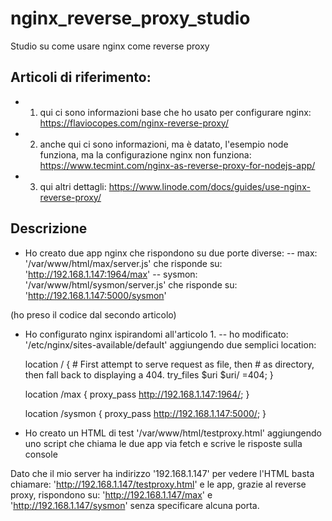 # nginx_reverse_proxy_studio
Studio su come usare nginx come reverse proxy 

## Articoli di riferimento:

- 1. qui ci sono informazioni base che ho usato per configurare nginx:
https://flaviocopes.com/nginx-reverse-proxy/

- 2. anche qui ci sono informazioni, ma è datato, l'esempio node funziona, ma la configurazione nginx non funziona:
https://www.tecmint.com/nginx-as-reverse-proxy-for-nodejs-app/

- 3. qui altri dettagli:
https://www.linode.com/docs/guides/use-nginx-reverse-proxy/

## Descrizione

- Ho creato due app nginx che rispondono su due porte diverse: 
-- max: '/var/www/html/max/server.js' che risponde su: 'http://192.168.1.147:1964/max'
-- sysmon: '/var/www/html/sysmon/server.js' che risponde su: 'http://192.168.1.147:5000/sysmon'

(ho preso il codice dal secondo articolo)

- Ho configurato nginx ispirandomi all'articolo 1.
-- ho modificato: '/etc/nginx/sites-available/default' aggiungendo due semplici location:

    
    location / {
        # First attempt to serve request as file, then
        # as directory, then fall back to displaying a 404.
        try_files $uri $uri/ =404;
    }

    location /max {
        proxy_pass http://192.168.1.147:1964/;
    }

    location /sysmon {
        proxy_pass http://192.168.1.147:5000/;
    }
    

- Ho creato un HTML di test '/var/www/html/testproxy.html' aggiungendo uno script che chiama le due app via fetch e scrive le risposte sulla console

Dato che il mio server ha indirizzo '192.168.1.147' per vedere l'HTML basta chiamare:
    'http://192.168.1.147/testproxy.html'
e le app, grazie al reverse proxy, rispondono su:
    'http://192.168.1.147/max' 
e 
    'http://192.168.1.147/sysmon' 
senza specificare alcuna porta.






